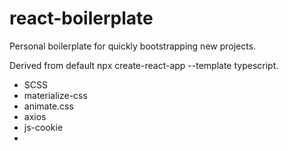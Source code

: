 # react-boilerplate

Personal boilerplate for quickly bootstrapping new projects.

Derived from default npx create-react-app --template typescript.

* SCSS
* materialize-css
* animate.css
* axios
* js-cookie
*


